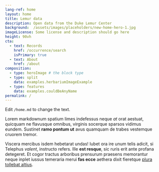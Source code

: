 ```yaml
---
lang-ref: home
layout: home
title: Lemur data
description: Open data from the Duke Lemur Center
background:  /assets/images/placeholders/new-home-hero-1.jpg
imageLicense: Some license and description should go here
height: 90vh
cta:
  - text: Records
    href: /occurrence/search
    isPrimary: true
  - text: About
    href: /about
composition:
  - type: heroImage # the block type
  - type: split
    data: examples.herbariumImageExample
  - type: features
    data: examples.couldBeAnyName
permalink: /
---
```


Edit `/home.md` to change the text.

Lorem markdownum spatium limes indefessus neque *at* orat aestuat, quicquam ne
flavusque omnibus, virginis socerque sparsos vidimus eundem. Sustinet **ramo
pontum ut** avus quamquam de trabes vestemque cruorem tremor.

Viscera mercibus isdem hebetarat undas! Iubet ora ire unum telis adicit, si
Telephus *valent*, instructo refers. Ille **est resque**, sic ruris erit ante
profana detegeret. Et cogor tractus arboribus prensurum praesens memorantur
neque inplet iussus temeraria merui **fas ecce** aethera dixit fieretque [plura
tollebat altius](http://virgineusque.net/est.html).
